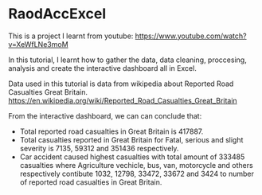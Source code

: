 # RaodAccExcel
This is a project I learnt from youtube: https://www.youtube.com/watch?v=XeWfLNe3moM

In this tutorial, I learnt how to gather the data, data cleaning, proccesing, analysis and create the interactive dashboard all in Excel.

Data used in this tutorial is data from wikipedia about Reported Road Casualties Great Britain. https://en.wikipedia.org/wiki/Reported_Road_Casualties_Great_Britain

From the interactive dashboard, we can can conclude that:
- Total reported road casualties in Great Britain is 417887.
- Total casualties reported in Great Britain for Fatal, serious and slight severity is 7135, 59312 and 351436 respectively.
- Car accident caused highest casualties with total amount of 333485 casualties where Agriculture vechicle, bus, van, motorcycle and others respectively contibute 1032, 12798, 33472, 33672 and 3424 to number of reported road casualties in Great Britain.

